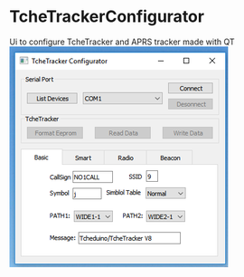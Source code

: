 # TcheTrackerConfigurator
 Ui to configure TcheTracker and APRS tracker made with  QT
![screen](https://raw.githubusercontent.com/Henriquegravina/TcheTrackerConfigurator/master/screen1.png)

